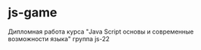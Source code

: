 # js-game
 Дипломная работа курса "Java Script основы и современныe возможности языка" группа js-22
